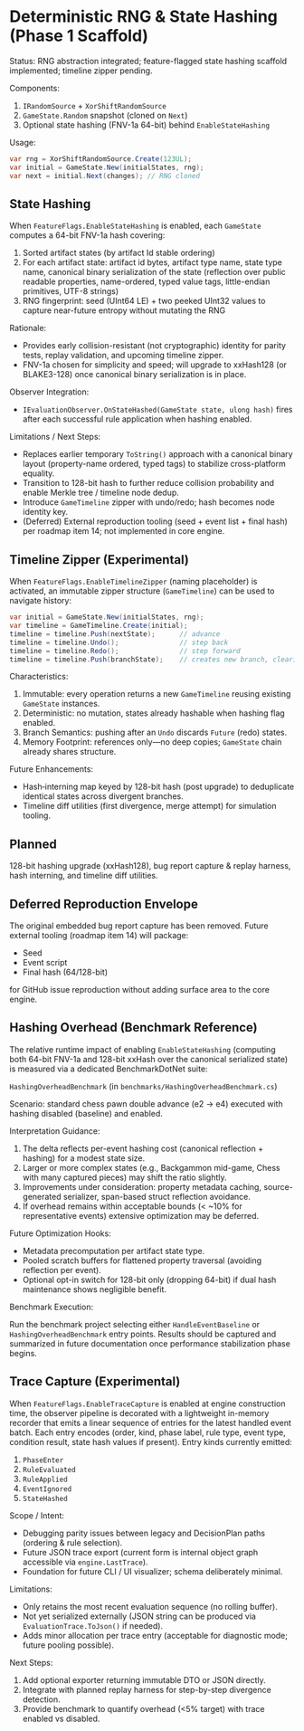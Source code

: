 # Deterministic RNG & State Hashing (Phase 1 Scaffold)

Status: RNG abstraction integrated; feature-flagged state hashing scaffold implemented; timeline zipper pending.

Components:

1. `IRandomSource` + `XorShiftRandomSource`
2. `GameState.Random` snapshot (cloned on `Next`)
3. Optional state hashing (FNV-1a 64-bit) behind `EnableStateHashing`

Usage:

```csharp
var rng = XorShiftRandomSource.Create(123UL);
var initial = GameState.New(initialStates, rng);
var next = initial.Next(changes); // RNG cloned
```

## State Hashing

When `FeatureFlags.EnableStateHashing` is enabled, each `GameState` computes a 64-bit FNV-1a hash covering:

1. Sorted artifact states (by artifact Id stable ordering)
2. For each artifact state: artifact id bytes, artifact type name, state type name, canonical binary serialization of the state (reflection over public readable properties, name-ordered, typed value tags, little-endian primitives, UTF-8 strings)
3. RNG fingerprint: seed (UInt64 LE) + two peeked UInt32 values to capture near-future entropy without mutating the RNG

Rationale:

- Provides early collision-resistant (not cryptographic) identity for parity tests, replay validation, and upcoming timeline zipper.
- FNV-1a chosen for simplicity and speed; will upgrade to xxHash128 (or BLAKE3-128) once canonical binary serialization is in place.

Observer Integration:

- `IEvaluationObserver.OnStateHashed(GameState state, ulong hash)` fires after each successful rule application when hashing enabled.

Limitations / Next Steps:

- Replaces earlier temporary `ToString()` approach with a canonical binary layout (property-name ordered, typed tags) to stabilize cross-platform equality.
- Transition to 128-bit hash to further reduce collision probability and enable Merkle tree / timeline node dedup.
- Introduce `GameTimeline` zipper with undo/redo; hash becomes node identity key.
- (Deferred) External reproduction tooling (seed + event list + final hash) per roadmap item 14; not implemented in core engine.

## Timeline Zipper (Experimental)

When `FeatureFlags.EnableTimelineZipper` (naming placeholder) is activated, an immutable zipper structure (`GameTimeline`) can be used to navigate history:

```csharp
var initial = GameState.New(initialStates, rng);
var timeline = GameTimeline.Create(initial);
timeline = timeline.Push(nextState);      // advance
timeline = timeline.Undo();               // step back
timeline = timeline.Redo();               // step forward
timeline = timeline.Push(branchState);    // creates new branch, clearing redo stack
```

Characteristics:

1. Immutable: every operation returns a new `GameTimeline` reusing existing `GameState` instances.
2. Deterministic: no mutation, states already hashable when hashing flag enabled.
3. Branch Semantics: pushing after an `Undo` discards `Future` (redo) states.
4. Memory Footprint: references only—no deep copies; `GameState` chain already shares structure.

Future Enhancements:

- Hash‑interning map keyed by 128-bit hash (post upgrade) to deduplicate identical states across divergent branches.
- Timeline diff utilities (first divergence, merge attempt) for simulation tooling.

## Planned

128-bit hashing upgrade (xxHash128), bug report capture & replay harness, hash interning, and timeline diff utilities.

## Deferred Reproduction Envelope

The original embedded bug report capture has been removed. Future external tooling (roadmap item 14) will package:

- Seed
- Event script
- Final hash (64/128-bit)

for GitHub issue reproduction without adding surface area to the core engine.

## Hashing Overhead (Benchmark Reference)

The relative runtime impact of enabling `EnableStateHashing` (computing both 64-bit FNV-1a and 128-bit xxHash
over the canonical serialized state) is measured via a dedicated BenchmarkDotNet suite:

`HashingOverheadBenchmark` (in `benchmarks/HashingOverheadBenchmark.cs`)

Scenario: standard chess pawn double advance (e2 -> e4) executed with hashing disabled (baseline) and enabled.

Interpretation Guidance:

1. The delta reflects per-event hashing cost (canonical reflection + hashing) for a modest state size.
2. Larger or more complex states (e.g., Backgammon mid-game, Chess with many captured pieces) may shift the ratio slightly.
3. Improvements under consideration: property metadata caching, source-generated serializer, span-based struct reflection avoidance.
4. If overhead remains within acceptable bounds (< ~10% for representative events) extensive optimization may be deferred.

Future Optimization Hooks:

- Metadata precomputation per artifact state type.
- Pooled scratch buffers for flattened property traversal (avoiding reflection per event).
- Optional opt-in switch for 128-bit only (dropping 64-bit) if dual hash maintenance shows negligible benefit.

Benchmark Execution:

Run the benchmark project selecting either `HandleEventBaseline` or `HashingOverheadBenchmark` entry points.
Results should be captured and summarized in future documentation once performance stabilization phase begins.

## Trace Capture (Experimental)

When `FeatureFlags.EnableTraceCapture` is enabled at engine construction time, the observer pipeline is
decorated with a lightweight in-memory recorder that emits a linear sequence of entries for the latest
handled event batch. Each entry encodes (order, kind, phase label, rule type, event type, condition result,
state hash values if present). Entry kinds currently emitted:

1. `PhaseEnter`
2. `RuleEvaluated`
3. `RuleApplied`
4. `EventIgnored`
5. `StateHashed`

Scope / Intent:

- Debugging parity issues between legacy and DecisionPlan paths (ordering & rule selection).
- Future JSON trace export (current form is internal object graph accessible via `engine.LastTrace`).
- Foundation for future CLI / UI visualizer; schema deliberately minimal.

Limitations:

- Only retains the most recent evaluation sequence (no rolling buffer).
- Not yet serialized externally (JSON string can be produced via `EvaluationTrace.ToJson()` if needed).
- Adds minor allocation per trace entry (acceptable for diagnostic mode; future pooling possible).

Next Steps:

1. Add optional exporter returning immutable DTO or JSON directly.
2. Integrate with planned replay harness for step-by-step divergence detection.
3. Provide benchmark to quantify overhead (<5% target) with trace enabled vs disabled.
